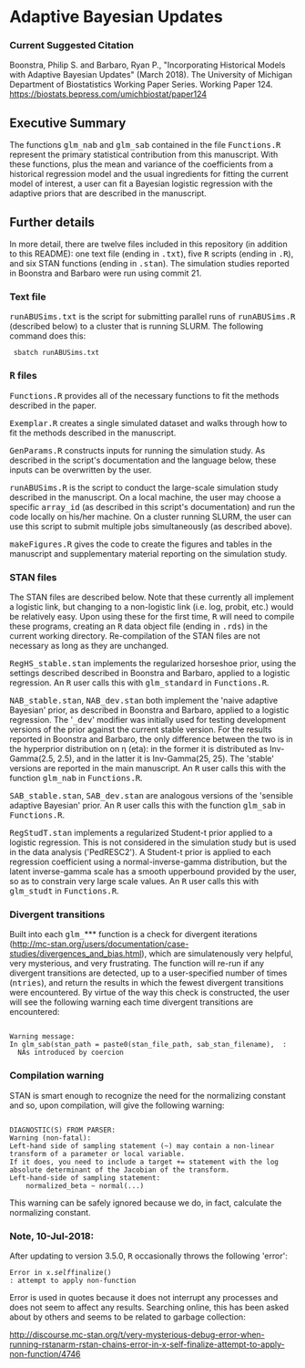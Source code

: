 # Adaptive Bayesian Updates

### Current Suggested Citation

Boonstra, Philip S. and Barbaro, Ryan P., "Incorporating Historical Models with Adaptive Bayesian Updates" (March 2018). The University of Michigan Department of Biostatistics Working Paper Series. Working Paper 124.
https://biostats.bepress.com/umichbiostat/paper124

## Executive Summary
The functions <samp>glm_nab</samp> and <samp>glm_sab</samp> contained in the file <samp>Functions.R</samp> represent the primary statistical contribution from this manuscript. With these functions, plus the mean and variance of the coefficients from a historical regression model and the usual ingredients for fitting the current model of interest, a user can fit a Bayesian logistic regression with the adaptive priors that are described in the manuscript.

## Further details

In more detail, there are twelve files included in this repository (in addition to this README): one text file (ending in <samp>.txt</samp>), five <samp>R</samp> scripts (ending in  <samp>.R</samp>), and six STAN functions (ending in <samp>.stan</samp>). The simulation studies reported in Boonstra and Barbaro were run using commit 21.

### Text file
<samp>runABUSims.txt</samp> is the script for submitting parallel runs of <samp>runABUSims.R</samp> (described below) to a cluster that is running SLURM. The following command does this:

<code> sbatch runABUSims.txt </code>

### <samp>R</samp> files

<samp>Functions.R</samp> provides all of the necessary functions to fit the methods described in the paper. 

<samp>Exemplar.R</samp> creates a single simulated dataset and walks through how to fit the methods described in the manuscript. 

<samp>GenParams.R</samp> constructs inputs for running the simulation study. As described in the script's documentation and the language below, these inputs can be overwritten by the user.

<samp>runABUSims.R</samp> is the script to conduct the large-scale simulation study described in the manuscript. On a local machine, the user may choose a specific <samp>array_id</samp> (as described in this script's documentation) and run the code locally on his/her machine. On a cluster running SLURM, the user can use this script to submit multiple jobs simultaneously (as described above). 

<samp>makeFigures.R</samp> gives the code to create the figures and tables in the manuscript and supplementary material reporting on the simulation study. 


### STAN files
The STAN files are described below. Note that these currently all implement a logistic link, but changing to a non-logistic link (i.e. log, probit, etc.) would be relatively easy. Upon using these for the first time, <samp>R</samp> will need to compile these programs, creating an <samp>R</samp> data object file (ending in <samp>.rds</samp>) in the current working directory. Re-compilation of the STAN files are not necessary as long as they are unchanged.

<samp>RegHS_stable.stan</samp> implements the regularized horseshoe prior, using the settings described described in Boonstra and Barbaro, applied to a logistic regression. An <samp>R</samp> user calls this with <samp>glm_standard</samp> in <samp>Functions.R</samp>. 

<samp>NAB_stable.stan</samp>, <samp>NAB_dev.stan</samp> both implement the 'naive adaptive Bayesian' prior, as described in Boonstra and Barbaro, applied to a logistic regression. The '<samp>_dev</samp>' modifier was initially used for testing development versions of the prior against the current stable version. For the results reported in Boonstra and Barbaro, the only difference between the two is in the hyperprior distribution on &eta; (eta): in the former it is distributed as Inv-Gamma(2.5, 2.5), and in the latter it is Inv-Gamma(25, 25). The 'stable' versions are reported in the main manuscript. An <samp>R</samp> user calls this with the function <samp>glm_nab</samp> in <samp>Functions.R</samp>. 

<samp>SAB_stable.stan</samp>, <samp>SAB_dev.stan</samp> are analogous versions of the 'sensible adaptive Bayesian' prior. An <samp>R</samp> user calls this with the function <samp>glm_sab</samp> in <samp>Functions.R</samp>. 

<samp>RegStudT.stan</samp> implements a regularized Student-t prior applied to a logistic regression. This is not considered in the simulation study but is used in the data analysis ('PedRESC2'). A Student-t prior is applied to each regression coefficient using a normal-inverse-gamma distribution, but the latent inverse-gamma scale has a smooth upperbound provided by the user, so as to constrain very large scale values. An <samp>R</samp> user calls this with <samp>glm_studt</samp> in <samp>Functions.R</samp>. 

### Divergent transitions

Built into each <samp>glm_</samp>*** function is a check for divergent iterations (http://mc-stan.org/users/documentation/case-studies/divergences_and_bias.html), which are simulatenously very helpful, very mysterious, and very frustrating. The function will re-run if any divergent transitions are detected, up to a user-specified number of times (<samp>ntries</samp>), and return the results in which the fewest divergent transitions were encountered. By virtue of the way this check is constructed, the user will see the following warning each time divergent transitions are encountered:

<code>
Warning message:
In glm_sab(stan_path = paste0(stan_file_path, sab_stan_filename),  :
  NAs introduced by coercion
</code>

### Compilation warning

STAN is smart enough to recognize the need for the normalizing constant and so, upon compilation, will give the following warning:

<code>
DIAGNOSTIC(S) FROM PARSER:
Warning (non-fatal):
Left-hand side of sampling statement (~) may contain a non-linear transform of a parameter or local variable.
If it does, you need to include a target += statement with the log absolute determinant of the Jacobian of the transform.
Left-hand-side of sampling statement:
    normalized_beta ~ normal(...)
</code>

This warning can be safely ignored because we do, in fact, calculate the normalizing constant. 

### Note, 10-Jul-2018:

After updating to version 3.5.0, <samp>R</samp> occasionally throws the following 'error':

<code>Error in x$.self$finalize() : attempt to apply non-function</code>

Error is used in quotes because it does not interrupt any processes and does not seem to affect any results. Searching online, this has been asked about by others and seems to be related to garbage collection:

http://discourse.mc-stan.org/t/very-mysterious-debug-error-when-running-rstanarm-rstan-chains-error-in-x-self-finalize-attempt-to-apply-non-function/4746